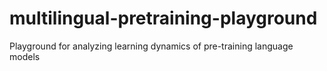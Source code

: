 # multilingual-pretraining-playground
Playground for analyzing learning dynamics of pre-training language models

